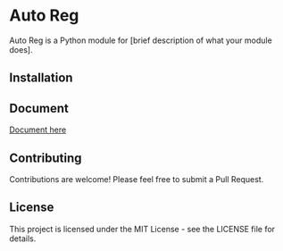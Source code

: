 # Auto Reg

Auto Reg is a Python module for [brief description of what your module does].

## Installation



## Document
[Document here](https://salty-impatiens-ec1.notion.site/AutoReg-1755b94d731880ea8334e43110610f27)

## Contributing

Contributions are welcome! Please feel free to submit a Pull Request.

## License

This project is licensed under the MIT License - see the LICENSE file for details.
